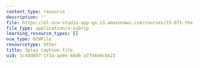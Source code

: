 ```yaml
---
content_type: resource
description: ''
file: https://ol-ocw-studio-app-qa.s3.amazonaws.com/courses/15-071-the-analytics-edge-spring-2017/1c4dd8971f3aaa9e68d6a77d4e8c0423_35kwBJQwmLg.srt
file_type: application/x-subrip
learning_resource_types: []
ocw_type: OCWFile
resourcetype: Other
title: 3play caption file
uid: 1c4dd897-1f3a-aa9e-68d6-a77d4e8c0423
---
```

